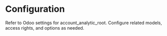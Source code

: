 # Configuration

Refer to Odoo settings for account_analytic_root. Configure related models, access rights, and options as needed.
